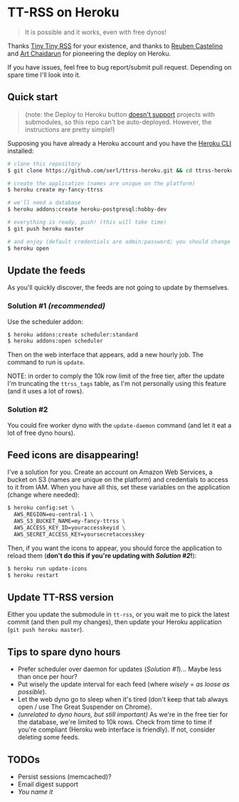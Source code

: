 # TT-RSS on Heroku

> It is possible and it works, even with free dynos!

Thanks [Tiny Tiny RSS](http://tt-rss.org) for your existence, and thanks to [Reuben Castelino](https://projectdelphai.github.io/blog/2013/03/15/replacing-google-reader-with-tt-rss-on-heroku/) and [Art Chaidarun](https://chaidarun.com/ttrss-heroku) for pioneering the deploy on Heroku.

If you have issues, feel free to bug report/submit pull request. Depending on spare time I'll look into it.


## Quick start
> (note: the Deploy to Heroku button [doesn't support](https://devcenter.heroku.com/articles/heroku-button#requirements) projects with submodules, so this repo can't be auto-deployed. However, the instructions are pretty simple!)

Supposing you have already a Heroku account and you have the [Heroku CLI](https://devcenter.heroku.com/articles/heroku-cli) installed:

```sh
# clone this repository
$ git clone https://github.com/serl/ttrss-heroku.git && cd ttrss-heroku

# create the application (names are unique on the platform)
$ heroku create my-fancy-ttrss

# we'll need a database
$ heroku addons:create heroku-postgresql:hobby-dev

# everything is ready, push! (this will take time)
$ git push heroku master

# and enjoy (default credentials are admin:password; you should change the password immediately)
$ heroku open
```


## Update the feeds

As you'll quickly discover, the feeds are not going to update by themselves.

### Solution #1 *(recommended)*

Use the scheduler addon:

```sh
$ heroku addons:create scheduler:standard
$ heroku addons:open scheduler
```

Then on the web interface that appears, add a new hourly job. The command to run is `update`.

NOTE: in order to comply the 10k row limit of the free tier, after the update I'm truncating the `ttrss_tags` table, as I'm not personally using this feature (and it uses a lot of rows).

### Solution #2

You could fire worker dyno with the `update-daemon` command (and let it eat a lot of free dyno hours).


## Feed icons are disappearing!

I've a solution for you. Create an account on Amazon Web Services, a bucket on S3 (names are unique on the platform) and credentials to access to it from IAM. When you have all this, set these variables on the application (change where needed):

```sh
$ heroku config:set \
  AWS_REGION=eu-central-1 \
  AWS_S3_BUCKET_NAME=my-fancy-ttrss \
  AWS_ACCESS_KEY_ID=youraccesskeyid \
  AWS_SECRET_ACCESS_KEY=yoursecretaccesskey
```

Then, if you want the icons to appear, you should force the application to reload them (**don't do this if you're updating with *Solution #2*!**):

```sh
$ heroku run update-icons
$ heroku restart
```


## Update TT-RSS version

Either you update the submodule in `tt-rss`, or you wait me to pick the latest commit (and then pull my changes), then update your Heroku application (`git push heroku master`).


## Tips to spare dyno hours

* Prefer scheduler over daemon for updates (*Solution #1*)... Maybe less than once per hour?
* Put wisely the update interval for each feed (where *wisely* = *as loose as possible*).
* Let the web dyno go to sleep when it's tired (don't keep that tab always open / use The Great Suspender on Chrome).
* *(unrelated to dyno hours, but still important)* As we're in the free tier for the database, we're limited to 10k rows. Check from time to time if you're compliant (Heroku web interface is friendly). If not, consider deleting some feeds.


## TODOs

* Persist sessions (memcached)?
* Email digest support
* *You name it*
